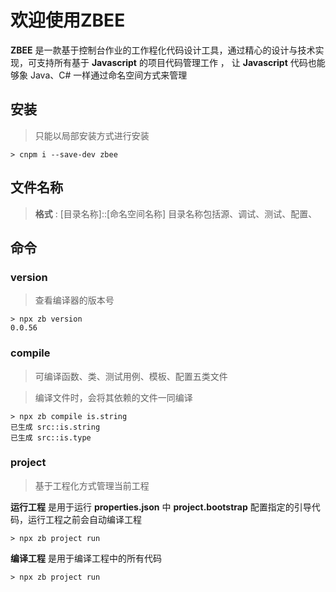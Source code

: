 # 欢迎使用ZBEE
**ZBEE** 是一款基于控制台作业的工作程化代码设计工具，通过精心的设计与技术实现，可支持所有基于 **Javascript** 的项目代码管理工作 ， 让 **Javascript** 代码也能够象 Java、C# 一样通过命名空间方式来管理

## 安装
> 只能以局部安装方式进行安装
```
> cnpm i --save-dev zbee
```

## 文件名称
> **格式** : [目录名称]::[命名空间名称]
> 目录名称包括源、调试、测试、配置、

## 命令

### version

> 查看编译器的版本号
 
```
> npx zb version
0.0.56
```

### compile

> 可编译函数、类、测试用例、模板、配置五类文件

> 编译文件时，会将其依赖的文件一同编译

```
> npx zb compile is.string
已生成 src::is.string
已生成 src::is.type
```


### project

> 基于工程化方式管理当前工程

**运行工程** 是用于运行 **properties.json** 中 **project.bootstrap** 配置指定的引导代码，运行工程之前会自动编译工程

```
> npx zb project run
```

**编译工程** 是用于编译工程中的所有代码

```
> npx zb project run
```







